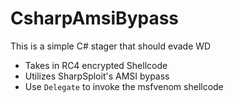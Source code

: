 ﻿# CsharpAmsiBypass

This is a simple C# stager that should evade WD

* Takes in RC4 encrypted Shellcode
* Utilizes SharpSploit's AMSI bypass 
* Use `Delegate` to invoke the msfvenom shellcode
